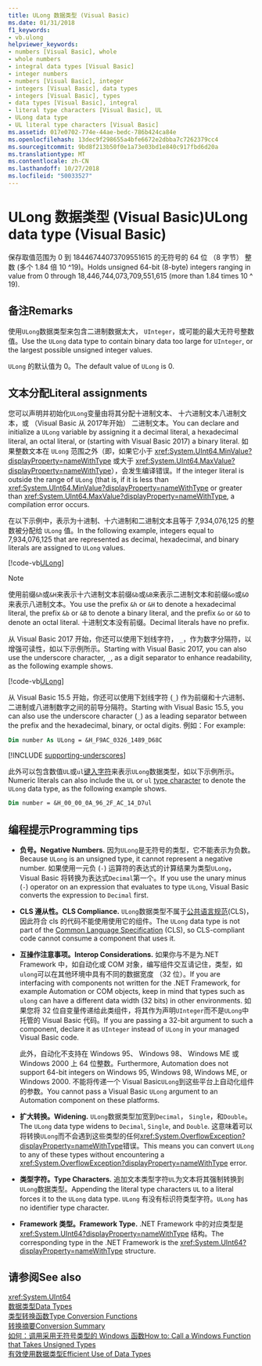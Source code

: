 ```yaml
---
title: ULong 数据类型 (Visual Basic)
ms.date: 01/31/2018
f1_keywords:
- vb.ulong
helpviewer_keywords:
- numbers [Visual Basic], whole
- whole numbers
- integral data types [Visual Basic]
- integer numbers
- numbers [Visual Basic], integer
- integers [Visual Basic], data types
- integers [Visual Basic], types
- data types [Visual Basic], integral
- literal type characters [Visual Basic], UL
- ULong data type
- UL literal type characters [Visual Basic]
ms.assetid: 017e0702-774e-44ae-bedc-786b424ca84e
ms.openlocfilehash: 13dec9f298655a4bfe6672e2dbba7c7262379cc4
ms.sourcegitcommit: 9bd8f213b50f0e1a73e03bd1e840c917fbd6d20a
ms.translationtype: MT
ms.contentlocale: zh-CN
ms.lasthandoff: 10/27/2018
ms.locfileid: "50033527"
---
```

# <a name="ulong-data-type-visual-basic"></a><span data-ttu-id="2533d-102">ULong 数据类型 (Visual Basic)</span><span class="sxs-lookup"><span data-stu-id="2533d-102">ULong data type (Visual Basic)</span></span>

<span data-ttu-id="2533d-103">保存取值范围为 0 到 18446744073709551615 的无符号的 64 位 （8 字节） 整数 (多个 1.84 倍 10 ^19)。</span><span class="sxs-lookup"><span data-stu-id="2533d-103">Holds unsigned 64-bit (8-byte) integers ranging in value from 0 through 18,446,744,073,709,551,615 (more than 1.84 times 10 ^ 19).</span></span>  
  
## <a name="remarks"></a><span data-ttu-id="2533d-104">备注</span><span class="sxs-lookup"><span data-stu-id="2533d-104">Remarks</span></span>

<span data-ttu-id="2533d-105">使用`ULong`数据类型来包含二进制数据太大， `UInteger`，或可能的最大无符号整数值。</span><span class="sxs-lookup"><span data-stu-id="2533d-105">Use the `ULong` data type to contain binary data too large for `UInteger`, or the largest possible unsigned integer values.</span></span>  
  
<span data-ttu-id="2533d-106">`ULong` 的默认值为 0。</span><span class="sxs-lookup"><span data-stu-id="2533d-106">The default value of `ULong` is 0.</span></span>

## <a name="literal-assignments"></a><span data-ttu-id="2533d-107">文本分配</span><span class="sxs-lookup"><span data-stu-id="2533d-107">Literal assignments</span></span>

<span data-ttu-id="2533d-108">您可以声明并初始化`ULong`变量由将其分配十进制文本、 十六进制文本八进制文本，或 （Visual Basic 从 2017年开始） 二进制文本。</span><span class="sxs-lookup"><span data-stu-id="2533d-108">You can declare and initialize a `ULong` variable by assigning it a decimal literal, a hexadecimal literal, an octal literal, or (starting with Visual Basic 2017) a binary literal.</span></span> <span data-ttu-id="2533d-109">如果整数文本在 `ULong` 范围之外（即，如果它小于 <xref:System.UInt64.MinValue?displayProperty=nameWithType> 或大于 <xref:System.UInt64.MaxValue?displayProperty=nameWithType>），会发生编译错误。</span><span class="sxs-lookup"><span data-stu-id="2533d-109">If the integer literal is outside the range of `ULong` (that is, if it is less than <xref:System.UInt64.MinValue?displayProperty=nameWithType> or greater than <xref:System.UInt64.MaxValue?displayProperty=nameWithType>, a compilation error occurs.</span></span>

<span data-ttu-id="2533d-110">在以下示例中，表示为十进制、十六进制和二进制文本且等于 7,934,076,125 的整数被分配给 `ULong` 值。</span><span class="sxs-lookup"><span data-stu-id="2533d-110">In the following example, integers equal to 7,934,076,125 that are represented as decimal, hexadecimal, and binary literals are assigned to `ULong` values.</span></span>
  
[!code-vb[ULong](../../../../samples/snippets/visualbasic/language-reference/data-types/numeric-literals.vb#ULong)]

> [!NOTE] 
> <span data-ttu-id="2533d-111">使用前缀`&h`或`&H`来表示十六进制文本前缀`&b`或`&B`来表示二进制文本和前缀`&o`或`&O`来表示八进制文本。</span><span class="sxs-lookup"><span data-stu-id="2533d-111">You use the prefix `&h` or `&H` to denote a hexadecimal literal, the prefix `&b` or `&B` to denote a binary literal, and the prefix `&o` or `&O` to denote an octal literal.</span></span> <span data-ttu-id="2533d-112">十进制文本没有前缀。</span><span class="sxs-lookup"><span data-stu-id="2533d-112">Decimal literals have no prefix.</span></span>

<span data-ttu-id="2533d-113">从 Visual Basic 2017 开始，你还可以使用下划线字符， `_`，作为数字分隔符，以增强可读性，如以下示例所示。</span><span class="sxs-lookup"><span data-stu-id="2533d-113">Starting with Visual Basic 2017, you can also use the underscore character, `_`, as a digit separator to enhance readability, as the following example shows.</span></span>

[!code-vb[ULong](../../../../samples/snippets/visualbasic/language-reference/data-types/numeric-literals.vb#LongS)]

<span data-ttu-id="2533d-114">从 Visual Basic 15.5 开始，你还可以使用下划线字符 (`_`) 作为前缀和十六进制、 二进制或八进制数字之间的前导分隔符。</span><span class="sxs-lookup"><span data-stu-id="2533d-114">Starting with Visual Basic 15.5, you can also use the underscore character (`_`) as a leading separator between the prefix and the hexadecimal, binary, or octal digits.</span></span> <span data-ttu-id="2533d-115">例如：</span><span class="sxs-lookup"><span data-stu-id="2533d-115">For example:</span></span>

```vb
Dim number As ULong = &H_F9AC_0326_1489_D68C
```

[!INCLUDE [supporting-underscores](../../../../includes/vb-separator-langversion.md)]

<span data-ttu-id="2533d-116">此外可以包含数值`UL`或`ul`[键入字符](../../programming-guide\language-features\data-types/type-characters.md)来表示`ULong`数据类型，如以下示例所示。</span><span class="sxs-lookup"><span data-stu-id="2533d-116">Numeric literals can also include the `UL` or `ul` [type character](../../programming-guide\language-features\data-types/type-characters.md) to denote the `ULong` data type, as the following example shows.</span></span>

```vb
Dim number = &H_00_00_0A_96_2F_AC_14_D7ul
```

## <a name="programming-tips"></a><span data-ttu-id="2533d-117">编程提示</span><span class="sxs-lookup"><span data-stu-id="2533d-117">Programming tips</span></span>
  
-   <span data-ttu-id="2533d-118">**负号。**</span><span class="sxs-lookup"><span data-stu-id="2533d-118">**Negative Numbers.**</span></span> <span data-ttu-id="2533d-119">因为`ULong`是无符号的类型，它不能表示为负数。</span><span class="sxs-lookup"><span data-stu-id="2533d-119">Because `ULong` is an unsigned type, it cannot represent a negative number.</span></span> <span data-ttu-id="2533d-120">如果使用一元负 (`-`) 运算符的表达式的计算结果为类型`ULong`，Visual Basic 将转换为表达式`Decimal`第一个。</span><span class="sxs-lookup"><span data-stu-id="2533d-120">If you use the unary minus (`-`) operator on an expression that evaluates to type `ULong`, Visual Basic converts the expression to `Decimal` first.</span></span>  
  
-   <span data-ttu-id="2533d-121">**CLS 遵从性。**</span><span class="sxs-lookup"><span data-stu-id="2533d-121">**CLS Compliance.**</span></span> <span data-ttu-id="2533d-122">`ULong`数据类型不属于[公共语言规范](http://www.ecma-international.org/publications/standards/Ecma-335.htm)(CLS)，因此符合 cls 的代码不能使用使用它的组件。</span><span class="sxs-lookup"><span data-stu-id="2533d-122">The `ULong` data type is not part of the [Common Language Specification](http://www.ecma-international.org/publications/standards/Ecma-335.htm) (CLS), so CLS-compliant code cannot consume a component that uses it.</span></span>  
  
-   <span data-ttu-id="2533d-123">**互操作注意事项。**</span><span class="sxs-lookup"><span data-stu-id="2533d-123">**Interop Considerations.**</span></span> <span data-ttu-id="2533d-124">如果你与不是为.NET Framework 中，如自动化或 COM 对象，编写组件交互请记住，类型，如`ulong`可以在其他环境中具有不同的数据宽度 （32 位）。</span><span class="sxs-lookup"><span data-stu-id="2533d-124">If you are interfacing with components not written for the .NET Framework, for example Automation or COM objects, keep in mind that types such as `ulong` can have a different data width (32 bits) in other environments.</span></span> <span data-ttu-id="2533d-125">如果您将 32 位自变量传递给此类组件，将其作为声明`UInteger`而不是`ULong`中托管的 Visual Basic 代码。</span><span class="sxs-lookup"><span data-stu-id="2533d-125">If you are passing a 32-bit argument to such a component, declare it as `UInteger` instead of `ULong` in your managed Visual Basic code.</span></span>  
  
     <span data-ttu-id="2533d-126">此外，自动化不支持在 Windows 95、 Windows 98、 Windows ME 或 Windows 2000 上 64 位整数。</span><span class="sxs-lookup"><span data-stu-id="2533d-126">Furthermore, Automation does not support 64-bit integers on Windows 95, Windows 98, Windows ME, or Windows 2000.</span></span> <span data-ttu-id="2533d-127">不能将传递一个 Visual Basic`ULong`到这些平台上自动化组件的参数。</span><span class="sxs-lookup"><span data-stu-id="2533d-127">You cannot pass a Visual Basic `ULong` argument to an Automation component on these platforms.</span></span>  
  
-   <span data-ttu-id="2533d-128">**扩大转换。**</span><span class="sxs-lookup"><span data-stu-id="2533d-128">**Widening.**</span></span> <span data-ttu-id="2533d-129">`ULong`数据类型加宽到`Decimal`， `Single`，和`Double`。</span><span class="sxs-lookup"><span data-stu-id="2533d-129">The `ULong` data type widens to `Decimal`, `Single`, and `Double`.</span></span> <span data-ttu-id="2533d-130">这意味着可以将转换`ULong`而不会遇到这些类型的任何<xref:System.OverflowException?displayProperty=nameWithType>错误。</span><span class="sxs-lookup"><span data-stu-id="2533d-130">This means you can convert `ULong` to any of these types without encountering a <xref:System.OverflowException?displayProperty=nameWithType> error.</span></span>  
  
-   <span data-ttu-id="2533d-131">**类型字符。**</span><span class="sxs-lookup"><span data-stu-id="2533d-131">**Type Characters.**</span></span> <span data-ttu-id="2533d-132">追加文本类型字符`UL`为文本将其强制转换到`ULong`数据类型。</span><span class="sxs-lookup"><span data-stu-id="2533d-132">Appending the literal type characters `UL` to a literal forces it to the `ULong` data type.</span></span> <span data-ttu-id="2533d-133">`ULong` 有没有标识符类型字符。</span><span class="sxs-lookup"><span data-stu-id="2533d-133">`ULong` has no identifier type character.</span></span>
  
-   <span data-ttu-id="2533d-134">**Framework 类型。**</span><span class="sxs-lookup"><span data-stu-id="2533d-134">**Framework Type.**</span></span> <span data-ttu-id="2533d-135">.NET Framework 中的对应类型是 <xref:System.UInt64?displayProperty=nameWithType> 结构。</span><span class="sxs-lookup"><span data-stu-id="2533d-135">The corresponding type in the .NET Framework is the <xref:System.UInt64?displayProperty=nameWithType> structure.</span></span>  
  
## <a name="see-also"></a><span data-ttu-id="2533d-136">请参阅</span><span class="sxs-lookup"><span data-stu-id="2533d-136">See also</span></span>

 <xref:System.UInt64>  
 [<span data-ttu-id="2533d-137">数据类型</span><span class="sxs-lookup"><span data-stu-id="2533d-137">Data Types</span></span>](../../../visual-basic/language-reference/data-types/index.md)  
 [<span data-ttu-id="2533d-138">类型转换函数</span><span class="sxs-lookup"><span data-stu-id="2533d-138">Type Conversion Functions</span></span>](../../../visual-basic/language-reference/functions/type-conversion-functions.md)  
 [<span data-ttu-id="2533d-139">转换摘要</span><span class="sxs-lookup"><span data-stu-id="2533d-139">Conversion Summary</span></span>](../../../visual-basic/language-reference/keywords/conversion-summary.md)  
 [<span data-ttu-id="2533d-140">如何：调用采用无符号类型的 Windows 函数</span><span class="sxs-lookup"><span data-stu-id="2533d-140">How to: Call a Windows Function that Takes Unsigned Types</span></span>](../../../visual-basic/programming-guide/com-interop/how-to-call-a-windows-function-that-takes-unsigned-types.md)  
 [<span data-ttu-id="2533d-141">有效使用数据类型</span><span class="sxs-lookup"><span data-stu-id="2533d-141">Efficient Use of Data Types</span></span>](../../../visual-basic/programming-guide/language-features/data-types/efficient-use-of-data-types.md)
